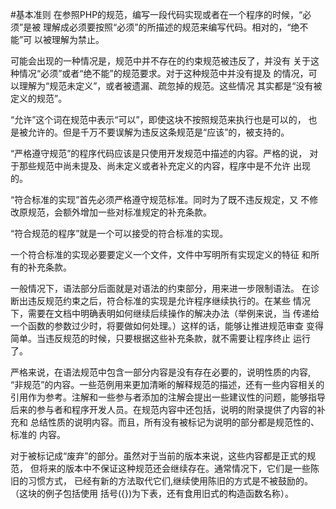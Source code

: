 #基本准则
在参照PHP的规范，编写一段代码实现或者在一个程序的时候，“必须”是被
理解成必须要按照“必须”的所描述的规范来编写代码。相对的，“绝不能”可
以被理解为禁止。

可能会出现的一种情况是，规范中并不存在的约束规范被违反了，并没有
关于这种情况“必须”或者“绝不能”的规范要求。对于这种规范中并没有提及
的情况，可以理解为“规范未定义”，或者被遗漏、疏忽掉的规范。这些情况
其实都是“没有被定义的规范”。

“允许”这个词在规范中表示“可以”，即使这块不按照规范来执行也是可以的，
也是被允许的。但是千万不要误解为违反这条规范是“应该”的，被支持的。

“严格遵守规范”的程序代码应该是只使用开发规范中描述的内容。严格的说，
对于那些规范中尚未提及、尚未定义或者补充定义的内容，程序中是不允许
出现的。

“符合标准的实现”首先必须严格遵守规范标准。同时为了既不违反规定，又
不修改原规范，会额外增加一些对标准规定的补充条款。

“符合规范的程序”就是一个可以接受的符合标准的实现。

一个符合标准的实现必要要定义一个文件，文件中写明所有实现定义的特征
和所有的补充条款。

一般情况下，语法部分后面就是对语法的约束部分，用来进一步限制语法。
在诊断出违反规范约束之后，符合标准的实现是允许程序继续执行的。在某些
情况下，需要在文档中明确表明如何继续后续操作的解决办法（举例来说，当
传递给一个函数的参数过少时，将要做如何处理。）这样的话，能够让推进规范审查
变得简单。当违反规范的时候，只要根据这些补充条款，就不需要让程序终止
运行了。

严格来说，在语法规范中包含一部分内容是没有存在必要的，说明性质的内容,
“非规范”的内容。一些范例用来更加清晰的解释规范的描述，还有一些内容相关的
引用作为参考。注解和一些参与者添加的注解会提出一些建议性的问题，能够指导
后来的参与者和程序开发人员。在规范内容中还包括，说明的附录提供了内容的补充和
总结性质的说明内容。而且，所有没有被标记为说明的部分都是规范性的、标准的
内容。

对于被标记成“废弃”的部分。虽然对于当前的版本来说，这些内容都是正式的规范，
但将来的版本中不保证这种规范还会继续存在。通常情况下，它们是一些陈旧的习惯方式，
已经有新的方法取代它们,继续使用陈旧的方式是不被鼓励的。（这块的例子包括使用
括号({})为下表，还有食用旧式的构造函数名称）。


